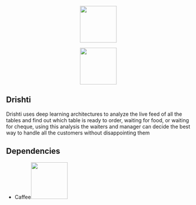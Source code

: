 <p align="center"><img src="https://i.imgur.com/NXgkPSs.png" width="100" /></p>
<p align="center"><img src="https://raw.githubusercontent.com/dwyl/repo-badges/master/highresPNGs/build-passing.png" width="100" /></p>


<h2>Drishti</h2>
Drishti uses deep learning architectures to analyze the live feed of all the tables and find out which table is ready to order, waiting for food, or waiting for cheque, using this analysis the waiters and manager can decide the best way to handle all the customers without disappointing them

## Dependencies
<ul>
  <li><p>Caffee<a href="#" align="right"><img src="https://img.shields.io/badge/api-reference-blue.svg" width="100" /></a></p></li>
</ul>
